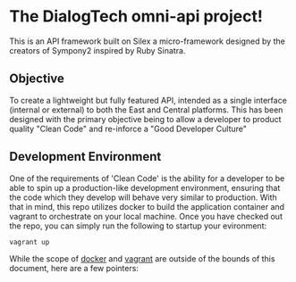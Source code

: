 The DialogTech omni-api project!
================================
This is an API framework built on Silex a micro-framework designed by the creators of Sympony2 inspired by Ruby Sinatra.
 
Objective
---------
To create a lightweight but fully featured API, intended as a single interface (internal or external) to both the East and Central platforms. This has been designed with the primary objective being to allow a developer to product quality "Clean Code" and re-inforce a "Good Developer Culture"

Development Environment
-----------------------
One of the requirements of 'Clean Code' is the ability for a developer to be able to spin up a production-like development environment, ensuring that the code which they develop will behave very similar to production. With that in mind, this repo utilizes docker to build the application container and vagrant to orchestrate on your local machine. Once you have checked out the repo, you can simply run the following to startup your evironment:

```console
vagrant up
```

While the scope of [docker](http://docker.io) and [vagrant](http://www.vagrantup.com) are outside of the bounds of this document, here are a few pointers:
